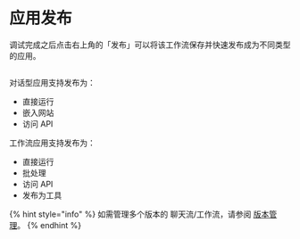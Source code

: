 # 应用发布

调试完成之后点击右上角的「发布」可以将该工作流保存并快速发布成为不同类型的应用。

<figure><img src="../../.gitbook/assets/output (4) (3).png" alt=""><figcaption></figcaption></figure>

对话型应用支持发布为：

* 直接运行
* 嵌入网站
* 访问 API

工作流应用支持发布为：

* 直接运行
* 批处理
* 访问 API
* 发布为工具

{% hint style="info" %}
如需管理多个版本的 聊天流/工作流，请参阅 [版本管理](https://docs.dify.ai/zh-hans/guides/management/version-control)。
{% endhint %}